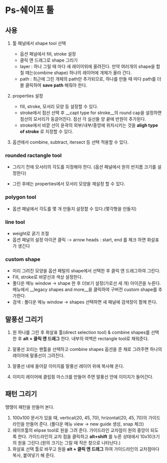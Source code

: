 # Ps-쉐이프 툴



## 사용

1. 툴 패널에서 shape tool 선택 
   - 옵션 패널에서 fill, stroke 설정
   - 클릭 앤 드래그로 shape 그리기 
   - layer : 하나 그릴 때 마다 새 레이어위에 올려진다. 만약 여러개의 shape을 합칠 때는(combine shape) 하나의 레이어에 개체가 올라 간다.
   - path : 최근에 그린 개체의 path만 추가되므로, 하나를 만들 때 마다 path를 더블 클릭하여 __save path__ 해줘야 한다. 

2. properties 설정
   - fill, stroke, 모서리 모양 등 설정할 수 있다.
   - stroke에서 점선 선택 후 __capt type for stroke__의 round cap을 설정하면 점선의 모서리가 둥글어진다. 점선 각 실선들 양 끝에 반원이 추가된다.
   - stroke에서 바깥 선이 윤곽의 외부/내부/중앙에 위치시키는 것을 __aligh type of stroke__ 로 지정할 수 있다.
3. 옵션에서 combine, subtract, itersect 등 선택 적용할 수 있다.



### rounded ractangle tool

- 그리기 전에 모서리의 각도를 지정해야 한다. (옵션 패널에서 원의 반지름 크기를 설정한다)

- 그린 후에는 properties에서 모서리 모양을 재설정 할 수 있다.

  


### polygon tool

- 옵션 패널에서 각도를 몇 개 만들지 설정할 수 있다.(몇각형을 만들지)

  

### line tool

- weight로 굵기 조절
- 옵션 패널의 설정 아이콘 클릭 -> arrow heads : start, end 를 체크 하면 화살표가 생긴다 

### custom shape

- 미리 그려진 모양을 옵션 패털의 shape에서 선택한 후 클릭 앤 드래그하여 그린다.
- Fill, stroke로 바깥선과 색상 설정한다.
- 풀다운 메뉴 window -> shape 한 후 더보기 설정(가로선 세 개) 아이콘을 누른다. 메뉴에서 __legacy shapes and more__을 클릭하여 구버전 custom shape를 추가한다.
- 검색 : 풀다운 메뉴 window -> shapes 선택하면 새 패널에 검색창이 함께 뜬다. 



## 말풍선 그리기

1.  원 하나를 그린 후 화살표 툴(direct selection tool) & combine shapes를 선택한 후 __alt + 클릭 앤 드래그__ 한다. 내부의 여백은 rectangle tool로 채워준다.

2. 말풍선 꼬리는 펜툴을 선택하고 combine shapes 옵션을 준 채로  그려주면 하나의 레이어에 말풍선이 그려진다.

3. 말풍선 내에 들어갈 이미지를 말풍선 레이어 위에 복사해 온다.

4. 이미지 레이어에 클립핑 마스크를 만들어 주면 말풍선 안에 이미지가 들어간다. 

   

## 패턴 그리기

땡땡이 패턴을 만들어 본다.

1. 100x100 문서가 있을 때, vertical(20, 45, 70), hrizontal(20, 45, 70)의 가이드 라인을 만들어 준다. (풀다운 메뉴 view -> new guide 생성, snap 체크)
2. 쉐이프툴의 elipse tool로 원을 그려 준다. 가이드라인 교차점이 원의 중앙이 되도록 한다. 가이드라인의 교차 점을 클릭하고 __alt+shift__ 를 누른 상태에서 10x10크기의 원을 그린다.(원의 크기는 그릴 때 작은 창으로 나타난다.)
3. 화살표 선택 툴로 바꾸고 원을 __alt + 클릭 앤 드래그__ 하여 가이드라인의 교차점마다 복사, 붙여넣기 해 준다. 